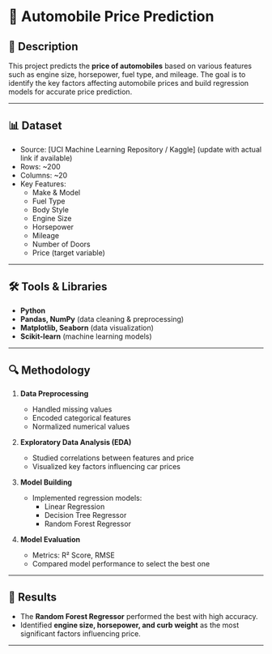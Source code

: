 # 🚗 Automobile Price Prediction  

## 📖 Description  
This project predicts the **price of automobiles** based on various features such as engine size, horsepower, fuel type, and mileage. The goal is to identify the key factors affecting automobile prices and build regression models for accurate price prediction.  

---

## 📊 Dataset  
- Source: [UCI Machine Learning Repository / Kaggle] (update with actual link if available)  
- Rows: ~200  
- Columns: ~20  
- Key Features:  
  - Make & Model  
  - Fuel Type  
  - Body Style  
  - Engine Size  
  - Horsepower  
  - Mileage  
  - Number of Doors  
  - Price (target variable)  

---

## 🛠 Tools & Libraries  
- **Python**  
- **Pandas, NumPy** (data cleaning & preprocessing)  
- **Matplotlib, Seaborn** (data visualization)  
- **Scikit-learn** (machine learning models)  

---

## 🔍 Methodology  
1. **Data Preprocessing**  
   - Handled missing values  
   - Encoded categorical features  
   - Normalized numerical values  

2. **Exploratory Data Analysis (EDA)**  
   - Studied correlations between features and price  
   - Visualized key factors influencing car prices  

3. **Model Building**  
   - Implemented regression models:  
     - Linear Regression  
     - Decision Tree Regressor  
     - Random Forest Regressor  

4. **Model Evaluation**  
   - Metrics: R² Score, RMSE  
   - Compared model performance to select the best one  

---

## 🚀 Results  
- The **Random Forest Regressor** performed the best with high accuracy.  
- Identified **engine size, horsepower, and curb weight** as the most significant factors influencing price.  

---

